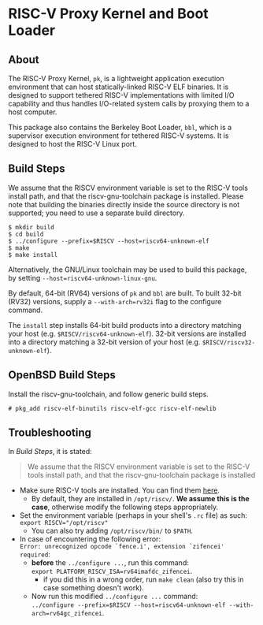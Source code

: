 RISC-V Proxy Kernel and Boot Loader
=====================================

About
---------

The RISC-V Proxy Kernel, `pk`, is a lightweight application execution
environment that can host statically-linked RISC-V ELF binaries.  It is
designed to support tethered RISC-V implementations with limited I/O
capability and thus handles I/O-related system calls by proxying them to
a host computer.

This package also contains the Berkeley Boot Loader, `bbl`, which is a
supervisor execution environment for tethered RISC-V systems.  It is
designed to host the RISC-V Linux port.

Build Steps
---------------

We assume that the RISCV environment variable is set to the RISC-V tools
install path, and that the riscv-gnu-toolchain package is installed.
Please note that building the binaries directly inside the source
directory is not supported; you need to use a separate build directory.

    $ mkdir build
    $ cd build
    $ ../configure --prefix=$RISCV --host=riscv64-unknown-elf
    $ make
    $ make install

Alternatively, the GNU/Linux toolchain may be used to build this package,
by setting `--host=riscv64-unknown-linux-gnu`.

By default, 64-bit (RV64) versions of `pk` and `bbl` are built.  To
built 32-bit (RV32) versions, supply a `--with-arch=rv32i` flag to the
configure command.

The `install` step installs 64-bit build products into a directory
matching your host (e.g. `$RISCV/riscv64-unknown-elf`). 32-bit versions 
are installed into a directory matching a 32-bit version of your host (e.g.
`$RISCV/riscv32-unknown-elf`).

OpenBSD Build Steps
-------------------

Install the riscv-gnu-toolchain, and follow generic build steps.

    # pkg_add riscv-elf-binutils riscv-elf-gcc riscv-elf-newlib

Troubleshooting
---------------

In *Build Steps*, it is stated:

> We assume that the RISCV environment variable is set to the RISC-V tools
install path, and that the riscv-gnu-toolchain package is installed


- Make sure RISC-V tools are installed. You can find them [here](https://github.com/riscv-collab/riscv-gnu-toolchain).
    - By default, they are installed in `/opt/riscv/`. **We assume this is the case**, otherwise
    modify the following steps appropriately.
- Set the environment variable (perhaps in your shell's `.rc` file) as such: `export RISCV="/opt/riscv"`
    - You can also try adding `/opt/riscv/bin/` to `$PATH`.
- In case of encountering the following error: <br>
``Error: unrecognized opcode `fence.i', extension `zifencei' required``:
    - **before** the `../configure ...`, run this command: <br> 
    ``export PLATFORM_RISCV_ISA=rv64imafdc_zifencei``.
        - if you did this in a wrong order, run `make clean` (also try this in case something doesn't work).
    - Now run this modified `../configure ...` command: <br>
    ``../configure --prefix=$RISCV --host=riscv64-unknown-elf --with-arch=rv64gc_zifencei``.
